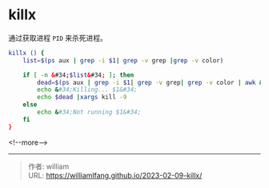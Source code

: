 # killx


通过获取进程 `PID` 来杀死进程。


```bash
killx () {
    list=$(ps aux | grep -i $1| grep -v grep |grep -v color)

    if [ -n &#34;$list&#34; ]; then
        dead=$(ps aux | grep -i $1| grep -v grep| grep -v color | awk &#39;{print $2}&#39;)
        echo &#34;Killing... $1&#34;
        echo $dead |xargs kill -9
    else
        echo &#34;Not running $1&#34;
    fi
}
```

&lt;!--more--&gt;


---

> 作者: william  
> URL: https://williamlfang.github.io/2023-02-09-killx/  

